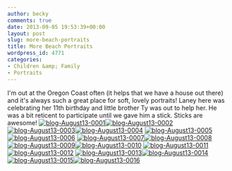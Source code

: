 ```yaml
---
author: becky
comments: true
date: 2013-09-05 19:53:39+00:00
layout: post
slug: more-beach-portraits
title: More Beach Portraits
wordpress_id: 4771
categories:
- Children &amp; Family
- Portraits
---
```


I'm out at the Oregon Coast often (it helps that we have a house out there) and it's always such a great place for soft, lovely portraits!  Laney here was celebrating her 11th birthday and little brother Ty was out to help her.  He was a bit reticent to participate until we gave him a stick.  Sticks are awesome!
[![blog-August13-0001](http://www.beckyjenson.com/wp-content/uploads/2013/09/blog-August13-0001.jpg)](http://www.beckyjenson.com/wp-content/uploads/2013/09/blog-August13-0001.jpg)[![blog-August13-0002](http://www.beckyjenson.com/wp-content/uploads/2013/09/blog-August13-0002.jpg)](http://www.beckyjenson.com/wp-content/uploads/2013/09/blog-August13-0002.jpg)
[![blog-August13-0003](http://www.beckyjenson.com/wp-content/uploads/2013/09/blog-August13-0003.jpg)](http://www.beckyjenson.com/wp-content/uploads/2013/09/blog-August13-0003.jpg)[![blog-August13-0004](http://www.beckyjenson.com/wp-content/uploads/2013/09/blog-August13-0004.jpg)](http://www.beckyjenson.com/wp-content/uploads/2013/09/blog-August13-0004.jpg)
[![blog-August13-0005](http://www.beckyjenson.com/wp-content/uploads/2013/09/blog-August13-0005.jpg)](http://www.beckyjenson.com/wp-content/uploads/2013/09/blog-August13-0005.jpg)[![blog-August13-0006](http://www.beckyjenson.com/wp-content/uploads/2013/09/blog-August13-0006.jpg)](http://www.beckyjenson.com/wp-content/uploads/2013/09/blog-August13-0006.jpg)
[![blog-August13-0007](http://www.beckyjenson.com/wp-content/uploads/2013/09/blog-August13-0007.jpg)](http://www.beckyjenson.com/wp-content/uploads/2013/09/blog-August13-0007.jpg)[![blog-August13-0008](http://www.beckyjenson.com/wp-content/uploads/2013/09/blog-August13-0008.jpg)](http://www.beckyjenson.com/wp-content/uploads/2013/09/blog-August13-0008.jpg)
[![blog-August13-0009](http://www.beckyjenson.com/wp-content/uploads/2013/09/blog-August13-0009.jpg)](http://www.beckyjenson.com/wp-content/uploads/2013/09/blog-August13-0009.jpg)[![blog-August13-0010](http://www.beckyjenson.com/wp-content/uploads/2013/09/blog-August13-0010.jpg)](http://www.beckyjenson.com/wp-content/uploads/2013/09/blog-August13-0010.jpg)
[![blog-August13-0011](http://www.beckyjenson.com/wp-content/uploads/2013/09/blog-August13-0011.jpg)](http://www.beckyjenson.com/wp-content/uploads/2013/09/blog-August13-0011.jpg)[![blog-August13-0012](http://www.beckyjenson.com/wp-content/uploads/2013/09/blog-August13-0012.jpg)](http://www.beckyjenson.com/wp-content/uploads/2013/09/blog-August13-0012.jpg)
[![blog-August13-0013](http://www.beckyjenson.com/wp-content/uploads/2013/09/blog-August13-0013.jpg)](http://www.beckyjenson.com/wp-content/uploads/2013/09/blog-August13-0013.jpg)[![blog-August13-0014](http://www.beckyjenson.com/wp-content/uploads/2013/09/blog-August13-0014.jpg)](http://www.beckyjenson.com/wp-content/uploads/2013/09/blog-August13-0014.jpg)
[![blog-August13-0015](http://www.beckyjenson.com/wp-content/uploads/2013/09/blog-August13-0015.jpg)](http://www.beckyjenson.com/wp-content/uploads/2013/09/blog-August13-0015.jpg)[![blog-August13-0016](http://www.beckyjenson.com/wp-content/uploads/2013/09/blog-August13-0016.jpg)](http://www.beckyjenson.com/wp-content/uploads/2013/09/blog-August13-0016.jpg)
